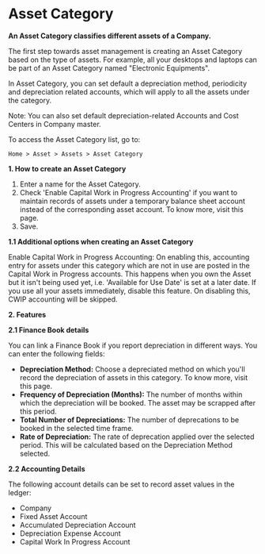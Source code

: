 # Asset Category 

**An Asset Category classifies different assets of a Company.**

The first step towards asset management is creating an Asset Category based on the type of assets. For example, all your desktops and laptops can be part of an Asset Category named "Electronic Equipments".

In Asset Category, you can set default a depreciation method, periodicity and depreciation related accounts, which will apply to all the assets under the category.

Note: You can also set default depreciation-related Accounts and Cost Centers in Company master.

To access the Asset Category list, go to:

`Home > Asset > Assets > Asset Category`

**1. How to create an Asset Category**

1. Enter a name for the Asset Category.
2. Check 'Enable Capital Work in Progress Accounting' if you want to maintain records of assets under a temporary balance sheet account instead of the corresponding asset account. To know more, visit this page.
3. Save.

**1.1 Additional options when creating an Asset Category**

Enable Capital Work in Progress Accounting: On enabling this, accounting entry for assets under this category which are not in use are posted in the Capital Work in Progress accounts. This happens when you own the Asset but it isn't being used yet, i.e. 'Available for Use Date' is set at a later date. If you use all your assets immediately, disable this feature. On disabling this, CWIP accounting will be skipped.

**2. Features**

**2.1 Finance Book details**

You can link a Finance Book if you report depreciation in different ways. You can enter the following fields:

* **Depreciation Method:** Choose a depreciated method on which you'll record the depreciation of assets in this category. To know more, visit this page.
* **Frequency of Depreciation (Months):** The number of months within which the depreciation will be booked. The asset may be scrapped after this period.
* **Total Number of Depreciations:** The number of deprecations to be booked in the selected time frame.
* **Rate of Depreciation:** The rate of deprecation applied over the selected period. This will be calculated based on the Depreciation Method selected.

**2.2 Accounting Details**

The following account details can be set to record asset values in the ledger:

* Company
* Fixed Asset Account
* Accumulated Depreciation Account
* Depreciation Expense Account
* Capital Work In Progress Account